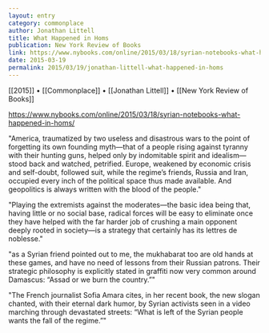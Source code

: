 ```yaml
---
layout: entry
category: commonplace
author: Jonathan Littell
title: What Happened in Homs
publication: New York Review of Books
link: https://www.nybooks.com/online/2015/03/18/syrian-notebooks-what-happened-in-homs/
date: 2015-03-19
permalink: 2015/03/19/jonathan-littell-what-happened-in-homs
---
```


[[2015]] • [[Commonplace]] • [[Jonathan Littell]] • [[New York Review of Books]]

https://www.nybooks.com/online/2015/03/18/syrian-notebooks-what-happened-in-homs/

"America, traumatized by two useless and disastrous wars to the point of forgetting its own founding myth—that of a people rising against tyranny with their hunting guns, helped only by indomitable spirit and idealism—stood back and watched, petrified. Europe, weakened by economic crisis and self-doubt, followed suit, while the regime’s friends, Russia and Iran, occupied every inch of the political space thus made available. And geopolitics is always written with the blood of the people."
 
"Playing the extremists against the moderates—the basic idea being that, having little or no social base, radical forces will be easy to eliminate once they have helped with the far harder job of crushing a main opponent deeply rooted in society—is a strategy that certainly has its lettres de noblesse."

"as a Syrian friend pointed out to me, the mukhabarat too are old hands at these games, and have no need of lessons from their Russian patrons. Their strategic philosophy is explicitly stated in graffiti now very common around Damascus: “Assad or we burn the country.”"

"The French journalist Sofia Amara cites, in her recent book, the new slogan chanted, with their eternal dark humor, by Syrian activists seen in a video marching through devastated streets: “What is left of the Syrian people wants the fall of the regime.”"
